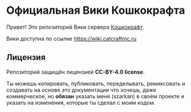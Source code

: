 # Официальная Вики Кошкокрафта

Привет! Это репозиторий Вики сервера [Кошкокрафт](https://discord.gg/anVPzeKb).

Вики доступна по ссылке <https://wiki.catcraftmc.ru>

## Лицензия

Репозиторий защищён лицензией **CC-BY-4.0 license**.

Ты можешь копировать, публиковать, переделывать, ремиксовать и создавать на основе это документации что хочешь, даже коммерческое, но **обязан** указать меня (szarkan) в своём проекте и указать на изменения, которые ты сделал с моим кодом.